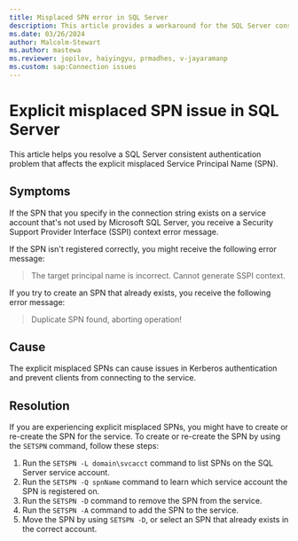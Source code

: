 ```yaml
---
title: Misplaced SPN error in SQL Server
description: This article provides a workaround for the SQL Server consistent authentication problem where the explicit SPN is misplaced.
ms.date: 03/26/2024
author: Malcolm-Stewart
ms.author: mastewa
ms.reviewer: jopilov, haiyingyu, prmadhes, v-jayaramanp
ms.custom: sap:Connection issues
---
```


# Explicit misplaced SPN issue in SQL Server

This article helps you resolve a SQL Server consistent authentication problem that affects the explicit misplaced Service Principal Name (SPN).

## Symptoms

If the SPN that you specify in the connection string exists on a service account that's not used by Microsoft SQL Server, you receive a Security Support Provider Interface (SSPI) context error message.

If the SPN isn't registered correctly, you might receive the following error message:

> The target principal name is incorrect. Cannot generate SSPI context.

If you try to create an SPN that already exists, you receive the following error message:

> Duplicate SPN found, aborting operation!

## Cause

The explicit misplaced SPNs can cause issues in Kerberos authentication and prevent clients from connecting to the service.

## Resolution

If you are experiencing explicit misplaced SPNs, you might have to create or re-create the SPN for the service. To create or re-create the SPN by using the `SETSPN` command, follow these steps:

1. Run the `SETSPN -L domain\svcacct` command to list SPNs on the SQL Server service account.
1. Run the `SETSPN -Q spnName` command to learn which service account the SPN is registered on.
1. Run the `SETSPN -D` command to remove the SPN from the service.
1. Run the `SETSPN -A` command to add the SPN to the service.
1. Move the SPN by using `SETSPN -D`, or select an SPN that already exists in the correct account.
